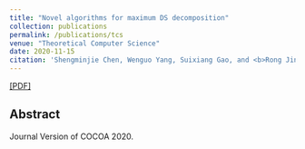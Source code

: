 ```yaml
---
title: "Novel algorithms for maximum DS decomposition"
collection: publications
permalink: /publications/tcs
venue: "Theoretical Computer Science"
date: 2020-11-15
citation: 'Shengminjie Chen, Wenguo Yang, Suixiang Gao, and <b>Rong Jin</b>. <i>Theoretical Computer Science</i>.'
---
```

[[PDF]](http://rongjinutd.github.io/files/tcs.pdf)

## Abstract
Journal Version of COCOA 2020.

